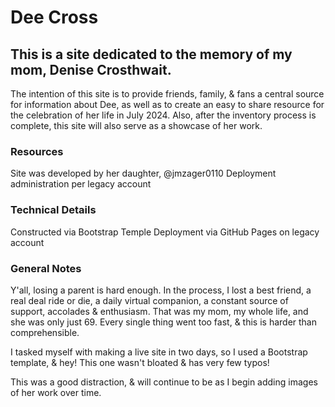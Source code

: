 # Dee Cross
## This is a site dedicated to the memory of my mom, Denise Crosthwait.
The intention of this site is to provide friends, family, & fans a central source for information about Dee, as well 
as to create an easy to share resource for the celebration of her life in July 2024. Also, after the inventory 
process is complete, this site will also serve as a showcase of her work.

### Resources
Site was developed by her daughter, @jmzager0110
Deployment administration per legacy account

### Technical Details
Constructed via Bootstrap Temple
Deployment via GitHub Pages on legacy account

### General Notes
Y'all, losing a parent is hard enough. In the process, I lost a best friend, a real deal ride or die, a
daily virtual companion, a constant source of support, accolades & enthusiasm. That was my mom, my whole
life, and she was only just 69. Every single thing went too fast, & this is harder than comprehensible. 

I tasked myself with making a live site in two days, so I used a Bootstrap template, & hey! This one wasn't bloated 
& has very few typos! 

This was a good distraction, & will continue to be as I begin adding images of her work over time.
